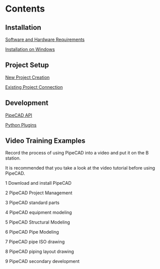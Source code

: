 # Contents
## Installation
[Software and Hardware Requirements](./docs/en/installation/requirements.md)

[Installation on Windows](./docs/en/installation/windows.md)

## Project Setup
[New Project Creation](./docs/en/installation/new_project.md)

[Existing Project Connection](./docs/en/installation/existing_project.md)

## Development
[PipeCAD API](./docs/en/development/api.md)

[Python Plugins](./docs/en/development/plugins.md)

## Video Training Examples

Record the process of using PipeCAD into a video and put it on the B station.

It is recommended that you take a look at the video tutorial before using PipeCAD.

1 Download and install PipeCAD

2 PipeCAD Project Management

3 PipeCAD standard parts

4 PipeCAD equipment modeling

5 PipeCAD Structural Modeling

6 PipeCAD Pipe Modeling

7 PipeCAD pipe ISO drawing

8 PipeCAD piping layout drawing

9 PipeCAD secondary development
